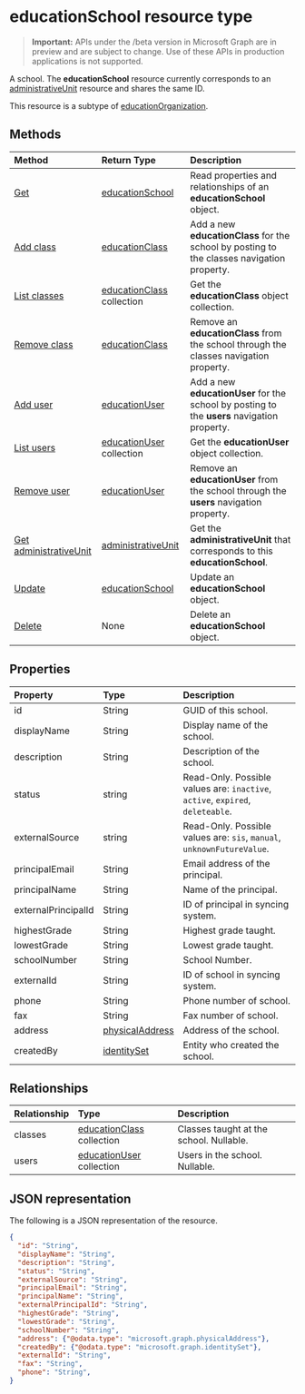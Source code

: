 # educationSchool resource type

> **Important:** APIs under the /beta version in Microsoft Graph are in preview and are subject to change. Use of these APIs in production applications is not supported.

A school. The **educationSchool** resource currently corresponds to an [administrativeUnit](administrativeunit.md) resource and shares the same ID.  

This resource is a subtype of [educationOrganization](educationorganization.md).




## Methods

| Method		   | Return Type	|Description|
|:---------------|:--------|:----------|
|[Get](../api/educationschool-get.md) | [educationSchool](educationschool.md) |Read properties and relationships of an **educationSchool** object.|
|[Add class](../api/educationschool-post-classes.md) |[educationClass](educationclass.md)| Add a new **educationClass** for the school by posting to the classes navigation property.|
|[List classes](../api/educationschool-list-classes.md) |[educationClass](educationclass.md) collection| Get the **educationClass** object collection.|
|[Remove class](../api/educationschool-delete-classes.md) |[educationClass](educationclass.md)| Remove an **educationClass** from the school through the classes navigation property.|
|[Add user](../api/educationschool-post-users.md) |[educationUser](educationuser.md)| Add a new **educationUser** for the school by posting to the **users** navigation property.|
|[List users](../api/educationschool-list-users.md) |[educationUser](educationuser.md) collection| Get the **educationUser** object collection.|
|[Remove user](../api/educationschool-delete-users.md) |[educationUser](educationuser.md)| Remove an **educationUser** from the school through the **users** navigation property.|
|[Get administrativeUnit](../api/educationschool-get-administrativeunit.md) |[administrativeUnit](administrativeunit.md)| Get the **administrativeUnit** that corresponds to this **educationSchool**.|
|[Update](../api/educationschool-update.md) | [educationSchool](educationschool.md)	|Update an **educationSchool** object. |
|[Delete](../api/educationschool-delete.md) | None |Delete an **educationSchool** object. |

## Properties
| Property	   | Type	|Description|
|:---------------|:--------|:----------|
|id|String|GUID of this school.|
|displayName| String| Display name of the school.| 
|description| String | Description of the school.| 
|status| string| Read-Only. Possible values are: `inactive`, `active`, `expired`, `deleteable`.|
|externalSource| string| Read-Only.  Possible values are: `sis`, `manual`, `unknownFutureValue`.|
|principalEmail| String| Email address of the principal.|
|principalName| String | Name of the principal.|
|externalPrincipalId| String | ID of principal in syncing system. |
|highestGrade|String| Highest grade taught. |
|lowestGrade|String| Lowest grade taught. |
|schoolNumber|String| School Number.|
|externalId|String| ID of school in syncing system. |
|phone|String| Phone number of school. |
|fax|String| Fax number of school. |
|address|[physicalAddress](physicaladdress.md)| Address of the school.|
|createdBy|[identitySet](identityset.md)|Entity who created the school.|


## Relationships
| Relationship | Type	|Description|
|:---------------|:--------|:----------|
|classes|[educationClass](educationclass.md) collection| Classes taught at the school. Nullable.|
|users|[educationUser](educationuser.md) collection| Users in the school. Nullable.|

## JSON representation

The following is a JSON representation of the resource.

<!-- {
  "blockType": "resource",
  "optionalProperties": [

  ],
  "@odata.type": "microsoft.graph.educationSchool"
}-->

```json
{
  "id": "String",
  "displayName": "String",
  "description": "String",
  "status": "String",
  "externalSource": "String",
  "principalEmail": "String",
  "principalName": "String",
  "externalPrincipalId": "String",
  "highestGrade": "String",
  "lowestGrade": "String",
  "schoolNumber": "String",
  "address": {"@odata.type": "microsoft.graph.physicalAddress"},
  "createdBy": {"@odata.type": "microsoft.graph.identitySet"},
  "externalId": "String",
  "fax": "String",
  "phone": "String",
}
```

<!-- uuid: 8fcb5dbc-d5aa-4681-8e31-b001d5168d79
2015-10-25 14:57:30 UTC -->
<!-- {
  "type": "#page.annotation",
  "description": "educationSchool resource",
  "keywords": "",
  "section": "documentation",
  "tocPath": ""
}-->
